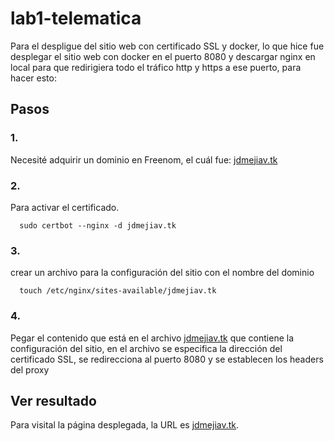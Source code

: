 # lab1-telematica


Para el despligue del sitio web con certificado SSL y docker, lo que hice fue desplegar el sitio web con docker en el puerto 8080 y descargar nginx en local para que redirigiera todo el tráfico http y https a ese puerto, para hacer esto:


## Pasos

### 1.
Necesité adquirir un dominio en Freenom, el cuál fue: <a href="jdmejiav.tk">jdmejiav.tk</a> 

### 2.
Para activar el certificado.

      sudo certbot --nginx -d jdmejiav.tk
      
### 3.
crear un archivo para la configuración del sitio con el nombre del dominio

      touch /etc/nginx/sites-available/jdmejiav.tk
      
### 4.
Pegar el contenido que está en el archivo <a href="https://github.com/jdmejiav/lab1-telematica/blob/master/jdmejiav.tk">jdmejiav.tk</a> que contiene la configuración del sitio, en el archivo se especifica la dirección del certificado SSL, se redirecciona al puerto 8080 y se establecen los headers del proxy



## Ver resultado
Para visital la página desplegada, la URL es <a href="jdmejiav.tk">jdmejiav.tk</a>.

